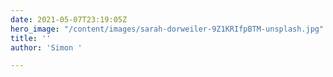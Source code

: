 ```yaml
---
date: 2021-05-07T23:19:05Z
hero_image: "/content/images/sarah-dorweiler-9Z1KRIfpBTM-unsplash.jpg"
title: ''
author: 'Simon '

---
```

